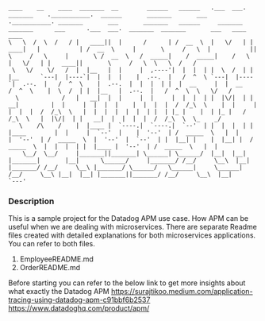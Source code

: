 ```
____    __    ____  _______  __        ______   ______   .___  ___.  _______    .___________.  ______       _______       ___   .___________. _______       ___       _______   ______     _______      _______      ___      .___  ___.  _______  _______       ___   ____    ____ 
\   \  /  \  /   / |   ____||  |      /      | /  __  \  |   \/   | |   ____|   |           | /  __  \     |       \     /   \  |           ||       \     /   \     |       \ /  __  \   /  _____|    /  _____|    /   \     |   \/   | |   ____||       \     /   \  \   \  /   / 
 \   \/    \/   /  |  |__   |  |     |  ,----'|  |  |  | |  \  /  | |  |__      `---|  |----`|  |  |  |    |  .--.  |   /  ^  \ `---|  |----`|  .--.  |   /  ^  \    |  .--.  |  |  |  | |  |  __     |  |  __     /  ^  \    |  \  /  | |  |__   |  .--.  |   /  ^  \  \   \/   /  
  \            /   |   __|  |  |     |  |     |  |  |  | |  |\/|  | |   __|         |  |     |  |  |  |    |  |  |  |  /  /_\  \    |  |     |  |  |  |  /  /_\  \   |  |  |  |  |  |  | |  | |_ |    |  | |_ |   /  /_\  \   |  |\/|  | |   __|  |  |  |  |  /  /_\  \  \_    _/   
   \    /\    /    |  |____ |  `----.|  `----.|  `--'  | |  |  |  | |  |____        |  |     |  `--'  |    |  '--'  | /  _____  \   |  |     |  '--'  | /  _____  \  |  '--'  |  `--'  | |  |__| |    |  |__| |  /  _____  \  |  |  |  | |  |____ |  '--'  | /  _____  \   |  |     
    \__/  \__/     |_______||_______| \______| \______/  |__|  |__| |_______|       |__|      \______/     |_______/ /__/     \__\  |__|     |_______/ /__/     \__\ |_______/ \______/   \______|     \______| /__/     \__\ |__|  |__| |_______||_______/ /__/     \__\  |__|                                                       `---'

```

### Description
This is a sample project for the Datadog APM use case. How APM can be useful when we are dealing with microservices.
There are separate Readme files created with detailed explanations for both microservices applications. You can refer to both files.

1. EmployeeREADME.md
2. OrderREADME.md

Before starting you can refer to the below link to get more insights about what exactly the Datadog APM
https://surajtikoo.medium.com/application-tracing-using-datadog-apm-c91bbf6b2537
https://www.datadoghq.com/product/apm/

